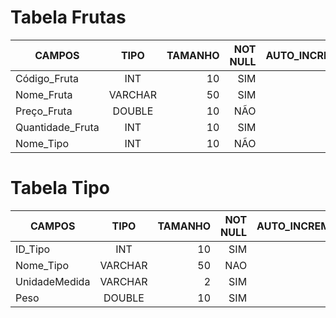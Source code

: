 # Tabela Frutas
| CAMPOS        |     TIPO      |TAMANHO|NOT NULL|AUTO_INCREMENT  | Primary Key 
| ------------- |:-------------:| -----:|--------:|------:        |  -------------:
| Código_Fruta  | INT           | 10    |SIM      |SIM            |SIM
| Nome_Fruta    | VARCHAR       | 50    |SIM      |               |NÃO
| Preço_Fruta   | DOUBLE        | 10    |NÃO      |               |NÃO
|Quantidade_Fruta|INT          | 10    |SIM       |               |NÃO
| Nome_Tipo       | INT           | 10    |NÃO      |               |NÃO


# Tabela Tipo

| CAMPOS       |    TIPO        | TAMANHO  | NOT NULL |    AUTO_INCREMENT    | PRIMARY KEY
| ------------- |:-------------:| -----:|--------:|------:        |  -------------:
| ID_Tipo       | INT           | 10    | SIM     |      SIM      |SIM          |    
| Nome_Tipo     | VARCHAR       | 50    |NAO      |NÃO            |NÃO          |
| UnidadeMedida | VARCHAR       | 2     |SIM      | NÃO           |NÃO          |
| Peso          | DOUBLE        | 10    |SIM      |NÃO            |NÃO          |




